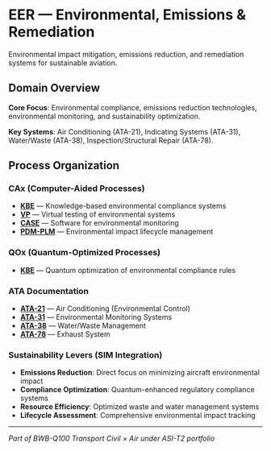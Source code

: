 # EER — Environmental, Emissions & Remediation

Environmental impact mitigation, emissions reduction, and remediation systems for sustainable aviation.

## Domain Overview

**Core Focus**: Environmental compliance, emissions reduction technologies, environmental monitoring, and sustainability optimization.

**Key Systems**: Air Conditioning (ATA-21), Indicating Systems (ATA-31), Water/Waste (ATA-38), Inspection/Structural Repair (ATA-78).

## Process Organization

### CAx (Computer-Aided Processes)
- **[KBE](./cax/KBE/)** — Knowledge-based environmental compliance systems
- **[VP](./cax/VP/)** — Virtual testing of environmental systems
- **[CASE](./cax/CASE/)** — Software for environmental monitoring
- **[PDM-PLM](./cax/PDM-PLM/)** — Environmental impact lifecycle management

### QOx (Quantum-Optimized Processes)
- **[KBE](./qox/KBE/)** — Quantum optimization of environmental compliance rules

### ATA Documentation
- **[ATA-21](./ata/ATA-21/)** — Air Conditioning (Environmental Control)
- **[ATA-31](./ata/ATA-31/)** — Environmental Monitoring Systems
- **[ATA-38](./ata/ATA-38/)** — Water/Waste Management
- **[ATA-78](./ata/ATA-78/)** — Exhaust System

### Sustainability Levers (SIM Integration)
- **Emissions Reduction**: Direct focus on minimizing aircraft environmental impact
- **Compliance Optimization**: Quantum-enhanced regulatory compliance systems
- **Resource Efficiency**: Optimized waste and water management systems
- **Lifecycle Assessment**: Comprehensive environmental impact tracking

---

*Part of BWB-Q100 Transport Civil × Air under ASI-T2 portfolio*
